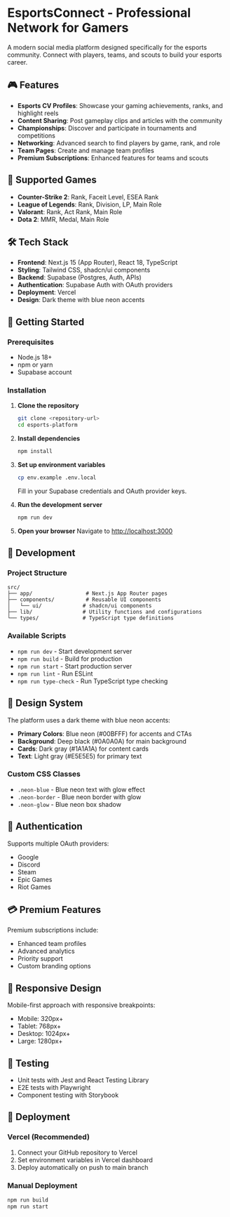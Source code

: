 # EsportsConnect - Professional Network for Gamers

A modern social media platform designed specifically for the esports community. Connect with players, teams, and scouts to build your esports career.

## 🎮 Features

- **Esports CV Profiles**: Showcase your gaming achievements, ranks, and highlight reels
- **Content Sharing**: Post gameplay clips and articles with the community
- **Championships**: Discover and participate in tournaments and competitions
- **Networking**: Advanced search to find players by game, rank, and role
- **Team Pages**: Create and manage team profiles
- **Premium Subscriptions**: Enhanced features for teams and scouts

## 🎯 Supported Games

- **Counter-Strike 2**: Rank, Faceit Level, ESEA Rank
- **League of Legends**: Rank, Division, LP, Main Role
- **Valorant**: Rank, Act Rank, Main Role
- **Dota 2**: MMR, Medal, Main Role

## 🛠 Tech Stack

- **Frontend**: Next.js 15 (App Router), React 18, TypeScript
- **Styling**: Tailwind CSS, shadcn/ui components
- **Backend**: Supabase (Postgres, Auth, APIs)
- **Authentication**: Supabase Auth with OAuth providers
- **Deployment**: Vercel
- **Design**: Dark theme with blue neon accents

## 🚀 Getting Started

### Prerequisites

- Node.js 18+ 
- npm or yarn
- Supabase account

### Installation

1. **Clone the repository**
   ```bash
   git clone <repository-url>
   cd esports-platform
   ```

2. **Install dependencies**
   ```bash
   npm install
   ```

3. **Set up environment variables**
   ```bash
   cp env.example .env.local
   ```
   
   Fill in your Supabase credentials and OAuth provider keys.

4. **Run the development server**
   ```bash
   npm run dev
   ```

5. **Open your browser**
   Navigate to [http://localhost:3000](http://localhost:3000)

## 🔧 Development

### Project Structure

```
src/
├── app/                 # Next.js App Router pages
├── components/          # Reusable UI components
│   └── ui/             # shadcn/ui components
├── lib/                # Utility functions and configurations
└── types/              # TypeScript type definitions
```

### Available Scripts

- `npm run dev` - Start development server
- `npm run build` - Build for production
- `npm run start` - Start production server
- `npm run lint` - Run ESLint
- `npm run type-check` - Run TypeScript type checking

## 🎨 Design System

The platform uses a dark theme with blue neon accents:

- **Primary Colors**: Blue neon (#00BFFF) for accents and CTAs
- **Background**: Deep black (#0A0A0A) for main background
- **Cards**: Dark gray (#1A1A1A) for content cards
- **Text**: Light gray (#E5E5E5) for primary text

### Custom CSS Classes

- `.neon-blue` - Blue neon text with glow effect
- `.neon-border` - Blue neon border with glow
- `.neon-glow` - Blue neon box shadow

## 🔐 Authentication

Supports multiple OAuth providers:
- Google
- Discord
- Steam
- Epic Games
- Riot Games

## 💳 Premium Features

Premium subscriptions include:
- Enhanced team profiles
- Advanced analytics
- Priority support
- Custom branding options

## 📱 Responsive Design

Mobile-first approach with responsive breakpoints:
- Mobile: 320px+
- Tablet: 768px+
- Desktop: 1024px+
- Large: 1280px+

## 🧪 Testing

- Unit tests with Jest and React Testing Library
- E2E tests with Playwright
- Component testing with Storybook

## 🚀 Deployment

### Vercel (Recommended)

1. Connect your GitHub repository to Vercel
2. Set environment variables in Vercel dashboard
3. Deploy automatically on push to main branch

### Manual Deployment

```bash
npm run build
npm run start
```
